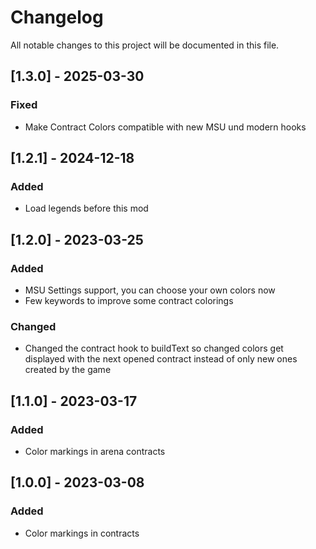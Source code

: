 # Changelog

All notable changes to this project will be documented in this file.

## [1.3.0] - 2025-03-30
### Fixed
- Make Contract Colors compatible with new MSU und modern hooks

## [1.2.1] - 2024-12-18
### Added
- Load legends before this mod

## [1.2.0] - 2023-03-25
### Added
- MSU Settings support, you can choose your own colors now
- Few keywords to improve some contract colorings

### Changed
- Changed the contract hook to buildText so changed colors get displayed with the next opened contract instead of only new ones created by the game

## [1.1.0] - 2023-03-17

### Added
- Color markings in arena contracts

## [1.0.0] - 2023-03-08

### Added
- Color markings in contracts
